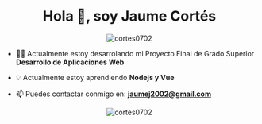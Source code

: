 <h1 align="center">Hola 👋, soy Jaume Cortés</h1>

<p align="center"><img align="center" src="https://github-readme-stats.vercel.app/api/top-langs?username=cortes0702&show_icons=true&locale=en&layout=compact" alt="cortes0702"/></p>

- 👨‍💻 Actualmente estoy desarrolando mi Proyecto Final de Grado Superior **Desarrollo de Aplicaciones Web**

- 💡 Actualmente estoy aprendiendo **Nodejs y Vue**

- 📫 Puedes contactar conmigo en: **jaumej2002@gmail.com**

<p align="center"> <img src="https://komarev.com/ghpvc/?username=albertocervera&label=Profile%20views&color=0e75b6&style=flat" alt="cortes0702" /> </p>
